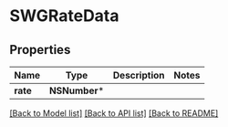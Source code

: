 # SWGRateData

## Properties
Name | Type | Description | Notes
------------ | ------------- | ------------- | -------------
**rate** | **NSNumber*** |  | 

[[Back to Model list]](../README.md#documentation-for-models) [[Back to API list]](../README.md#documentation-for-api-endpoints) [[Back to README]](../README.md)


